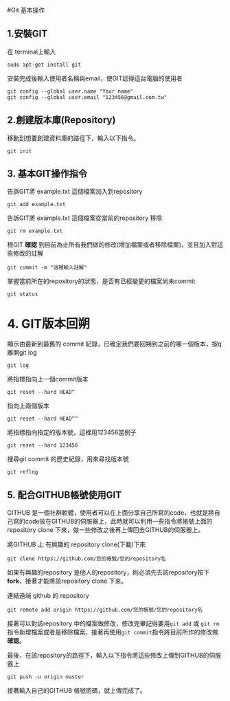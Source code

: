 #Git 基本操作

## 1.安裝GIT

在 terminal上輸入

``` shell
sudo apt-get install git
```

安裝完成後輸入使用者名稱與email，使GIT認得這台電腦的使用者

``` shell
git config --global user.name "Your name"
git config --global user.email "123456@gmail.com.tw"
```

## 2.創建版本庫(Repository)

移動到想要創建資料庫的路徑下，輸入以下指令。

``` shell
git init
```

## 3. 基本GIT操作指令

告訴GIT將 example.txt 這個檔案加入到repository

``` shell
git add example.txt
```

告訴GIT將 example.txt 這個檔案從當前的repository 移除

``` shell
git rm example.txt
```

根GIT **確認** 到目前為止所有我們做的修改(增加檔案或者移除檔案)，並且加入對這些修改的註解

``` shell
git commit -m "這裡輸入註解"
```

掌握當前所在的repository的狀態，是否有已經變更的檔案尚未commit

``` shell
git status
```

# 4. GIT版本回朔

顯示由最新到最舊的 commit  紀錄，已確定我們要回朔到之前的哪一個版本，按q離開git log

``` shell
git log
```

將指標指向上一個commit版本

``` shell
git reset --hard HEAD^
```

指向上兩個版本

``` shell
git reset --hard HEAD^^
```

將指標指向指定的版本號，這裡用123456當例子

``` shell
git reset --hard 123456
```

搜尋git commit 的歷史紀錄，用來尋找版本號

``` shell
git reflog
```

## 5. 配合GITHUB帳號使用GIT

GITHUB 是一個社群軟體，使用者可以在上面分享自己所寫的code，也就是將自己寫的code放在GITHUB的伺服器上，此時就可以利用一些指令將帳號上面的repository clone 下來，做一些修改之後再上傳回去GITHUB的伺服器上。

將GITHUB 上 有興趣的 repository clone(下載)下來

``` shell
git clone https://github.com/您的帳號/您的repository名
```

如果有興趣的repository 是他人的repository，則必須先去該repository按下 **fork**，接著才能將該repository clone 下來。

連結遠端 github 的 repository

``` shell
git remote add origin https://github.com/您的帳號/您的repository名
```

接著可以對該repository 中的檔案做修改，修改完畢記得要用`git add` 或 `git rm`指令新增檔案或者是移除檔案，接著再使用`git commit`指令將目前所作的修改做**確認**。

最後，在該repository的路徑下，輸入以下指令將這些修改上傳到GITHUB的伺服器上

``` shell
git push -u origin master
```

接著輸入自己的GITHUB 帳號密碼，就上傳完成了。



